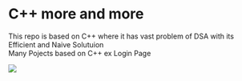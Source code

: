 # C++ more and more

This repo is based on C++ where it has vast problem of DSA with its Efficient and Naive Solutuion<br> Many Pojects based on C++ ex Login Page
 
 <img src="https://media.giphy.com/media/x4unLoM3hApc2Cw5kO/giphy.gif"/>

